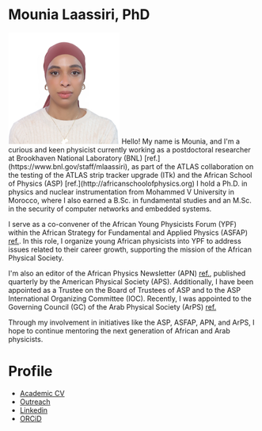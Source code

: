 # Mounia Laassiri, PhD
<img style="" width="225" alt="ASP2022" title="ASP2022" src="Outreach/MLaassiri.JPG">
Hello! My name is Mounia, and I'm a curious and keen physicist currently working as a postdoctoral researcher at Brookhaven National Laboratory (BNL) [ref.](https://www.bnl.gov/staff/mlaassiri), as part of the ATLAS collaboration on the testing of the ATLAS strip tracker upgrade (ITk) and the African School of Physics (ASP) [ref.](http://africanschoolofphysics.org) I hold a Ph.D. in physics and nuclear instrumentation from Mohammed V University in Morocco, where I also earned a B.Sc. in fundamental studies and an M.Sc. in the security of computer networks and embedded systems.

I serve as a co-convener of the African Young Physicists Forum (YPF) within the African Strategy for Fundamental and Applied Physics (ASFAP) [ref.](https://africanphysicsstrategy.org). In this role, I organize young African physicists into YPF to address issues related to their career growth, supporting the mission of the African Physical Society. 

I'm also an editor of the African Physics Newsletter (APN) [ref.](https://www.aps.org/publications/african-physics-newsletter), published quarterly by the American Physical Society (APS). Additionally, I have been appointed as a Trustee on the Board of Trustees of ASP and to the ASP International Organizing Committee (IOC). Recently, I was appointed to the Governing Council (GC) of the Arab Physical Society (ArPS) [ref.](http://www.arabphysicalsociety.org)

Through my involvement in initiatives like the ASP, ASFAP, APN, and ArPS, I hope to continue mentoring the next generation of African and Arab physicists.

# Profile
* [Academic CV](CV/Academic_CV.pdf)
* <a href="../Outreach/Description.html" target="_blank">Outreach</a> <br />
* [Linkedin](https://fi.linkedin.com/in/mounia-laassiri-85390185)
* [ORCiD](https://orcid.org/0000-0001-7146-4468)
